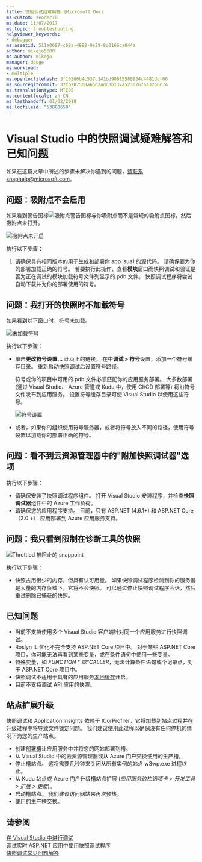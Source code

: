 ```yaml
---
title: 快照调试疑难解答 |Microsoft Docs
ms.custom: seodec18
ms.date: 11/07/2017
ms.topic: troubleshooting
helpviewer_keywords:
- debugger
ms.assetid: 511a0697-c68a-4988-9e29-8d0166ca044a
author: mikejo5000
ms.author: mikejo
manager: douge
ms.workload:
- multiple
ms.openlocfilehash: 3f16206b4c537c141bd90615580934c4481ddf06
ms.sourcegitcommit: 37fb7075b0a65d2add3b137a5230767aa3266c74
ms.translationtype: MTE95
ms.contentlocale: zh-CN
ms.lasthandoff: 01/02/2019
ms.locfileid: "53880658"
---
```

# <a name="troubleshooting-and-known-issues-for-snapshot-debugging-in-visual-studio"></a>Visual Studio 中的快照调试疑难解答和已知问题

如果在这篇文章中所述的步骤未解决你遇到的问题，请联系snaphelp@microsoft.com。

## <a name="issue-snappoint-does-not-turn-on"></a>问题：吸附点不会启用

如果看到警告图标![吸附点警告图标](../debugger/media/snapshot-troubleshooting-snappoint-warning-icon.png "吸附点警告图标")与你吸附点而不是常规的吸附点图标，然后吸附点未打开。

![吸附点未开启](../debugger/media/snapshot-troubleshooting-dont-turn-on.png "吸附点不会启用")

执行以下步骤：

1. 请确保具有相同版本的用于生成和部署你 app.isua1 的源代码。 请确保要为你的部署加载正确的符号。 若要执行此操作，查看**模块**窗口而快照调试和验证是否为正在调试的模块加载符号文件列显示的.pdb 文件。 快照调试程序将尝试自动下载并为你的部署使用的符号。

## <a name="issue-symbols-do-not-load-when-i-open-a-snapshot"></a>问题：我打开的快照时不加载符号

如果看到以下窗口时，符号未加载。

![未加载符号](../debugger/media/snapshot-troubleshooting-symbols-wont-load.png "未加载符号")

执行以下步骤：

- 单击**更改符号设置...** 此页上的链接。 在中**调试 > 符号**设置，添加一个符号缓存目录。 重新启动快照调试后设置符号路径。

   符号或你的项目中可用的.pdb 文件必须匹配你的应用服务部署。 大多数部署 (通过 Visual Studio、 Azure 管道或 Kudu 中，使用 CI/CD 部署等) 将沿符号文件发布到应用服务。 设置符号缓存目录可使 Visual Studio 以使用这些符号。

   ![符号设置](../debugger/media/snapshot-troubleshooting-symbol-settings.png "符号设置")

- 或者，如果你的组织使用符号服务器，或者将符号放入不同的路径，使用符号设置以加载你的部署正确的符号。

## <a name="issue-i-cannot-see-the-attach-snapshot-debugger-option-in-the-cloud-explorer"></a>问题：看不到云资源管理器中的"附加快照调试器"选项

执行以下步骤：

- 请确保安装了快照调试程序组件。 打开 Visual Studio 安装程序，并检查**快照调试器**组件中的 Azure 工作负荷。
- 请确保您的应用程序支持。 目前，只有 ASP.NET (4.6.1+) 和 ASP.NET Core （2.0 +） 应用部署到 Azure 应用服务支持。

## <a name="issue-i-only-see-throttled-snapshots-in-the-diagnostic-tools"></a>问题：我只看到限制在诊断工具的快照

![Throttled 被阻止的 snappoint](../debugger/media/snapshot-troubleshooting-throttled-snapshots.png "限制吸附点")

执行以下步骤：

- 快照占用很少的内存，但具有认可用量。 如果快照调试程序检测到你的服务器是大量的内存负载下，它将不会快照。 可以通过停止快照调试程序会话，然后重试删除已捕获的快照。

## <a name="known-issues"></a>已知问题

- 当前不支持使用多个 Visual Studio 客户端针对同一个应用服务进行快照调试。
- Roslyn IL 优化不完全支持 ASP.NET Core 项目中。 对于某些 ASP.NET Core 项目，你可能无法再看到某些变量，或在条件语句中使用一些变量。 
- 特殊变量，如 *$FUNCTION*或 *$CALLER*，无法计算条件语句或个记录点，对于 ASP.NET Core 项目中。
- 快照调试不适用于具有的应用服务[本地缓存](/azure/app-service/app-service-local-cache)开启。
- 目前不支持调试 API 应用的快照。

## <a name="site-extension-upgrade"></a>站点扩展升级

快照调试和 Application Insights 依赖于 ICorProfiler，它将加载到站点过程并在升级过程中将导致文件锁定问题。 我们建议使用此过程以确保没有任何停机的情况下为您的生产站点。

- 创建[部署槽](/azure/app-service/web-sites-staged-publishing)让应用服务中并将您的网站部署到槽。
- 从 Visual Studio 中的云资源管理器或从 Azure 门户交换使用的生产槽。
- 停止槽站点。 这将需要几秒钟来关闭从所有实例的站点 w3wp.exe 进程终止。
- 从 Kudu 站点或 Azure 门户升级槽站点扩展 (*应用服务边栏选项卡 > 开发工具 > 扩展 > 更新*)。
- 启动槽站点。 我们建议访问网站来再次预热。
- 使用的生产槽交换。

## <a name="see-also"></a>请参阅

[在 Visual Studio 中进行调试](../debugger/index.md)  
[调试实时 ASP.NET 应用中使用快照调试程序](../debugger/debug-live-azure-applications.md)  
[快照调试常见问题解答](../debugger/debug-live-azure-apps-faq.md)  
